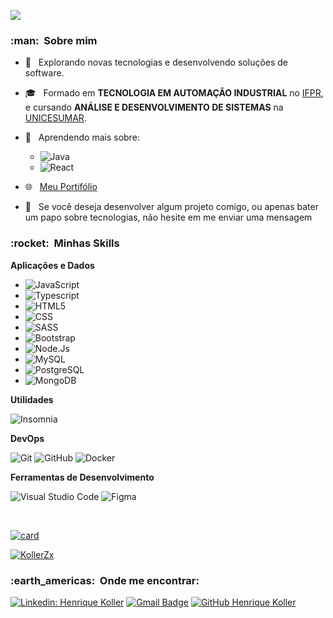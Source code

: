 ![](https://komarev.com/ghpvc/?username=VanessaSwerts&color=006bed)

<h3> :man: &nbsp;Sobre mim </h3>

- 🤔 &nbsp; Explorando novas tecnologias e desenvolvendo soluções de software.
- 🎓 &nbsp; Formado em **TECNOLOGIA EM AUTOMAÇÃO INDUSTRIAL** no <a href="https://telemaco.ifpr.edu.br/" target="_blank">IFPR</a>, e cursando **ANÁLISE E DESENVOLVIMENTO DE SISTEMAS** na <a href="https://www.unicesumar.edu.br/home/">UNICESUMAR</a>.
- 🌱 &nbsp; Aprendendo mais sobre:  
  - ![Java](https://img.shields.io/badge/Java-ED8B00?style=flat&logo=java&logoColor=white)
  - ![React](https://img.shields.io/badge/-React-333333?style=flat&logo=react)
  
- :globe_with_meridians: &nbsp; <a href="https://koller-dev-portifolio.vercel.app/" target="_blank">Meu Portifólio</a>
- 💬 &nbsp; Se você deseja desenvolver algum projeto comigo, ou apenas bater um papo sobre tecnologias, não hesite em me enviar uma mensagem 
<h3> :rocket: &nbsp;Minhas Skills </h3>

**Aplicações e Dados**
  - ![JavaScript](https://img.shields.io/badge/-JavaScript-333333?style=flat&logo=javascript)
  - ![Typescript](https://img.shields.io/badge/TypeScript-007ACC?style=flat&logo=typescript&logoColor=white)
  - ![HTML5](https://img.shields.io/badge/-HTML5-333333?style=flat&logo=HTML5)
  - ![CSS](https://img.shields.io/badge/-CSS-333333?style=flat&logo=CSS3&logoColor=1572B6)
  - ![SASS](https://img.shields.io/badge/Sass-CC6699?style=flat&logo=sass&logoColor=white)
  - ![Bootstrap](https://img.shields.io/badge/Bootstrap-563D7C?style=flat&logo=bootstrap&logoColor=white)
  - ![Node.Js](https://img.shields.io/badge/Node.js-43853D?style=flat&logo=node.js&logoColor=white)
  - ![MySQL](https://img.shields.io/badge/-MySQL-333333?style=flat&logo=mysql)
  - ![PostgreSQL](https://img.shields.io/badge/PostgreSQL-316192?style=flat&logo=postgresql&logoColor=white)
  - ![MongoDB](https://img.shields.io/badge/MongoDB-4EA94B?style=flat&logo=mongodb&logoColor=white)

**Utilidades**

  ![Insomnia](https://img.shields.io/badge/-Insomnia-333333?style=flat&logo=insomnia)

**DevOps**

  ![Git](https://img.shields.io/badge/-Git-333333?style=flat&logo=git)
  ![GitHub](https://img.shields.io/badge/-GitHub-333333?style=flat&logo=github)
  ![Docker](https://img.shields.io/badge/-Docker-333333?style=flat&logo=docker)

**Ferramentas de Desenvolvimento**

  ![Visual Studio Code](https://img.shields.io/badge/-Visual%20Studio%20Code-333333?style=flat&logo=visual-studio-code&logoColor=007ACC)
  ![Figma](https://img.shields.io/badge/-Figma-333333?style=flat&logo=figma&logoColor=007ACC)

<br/>

[![card](https://github-readme-stats.vercel.app/api?username=KollerZx&theme=merko)](https://github.com/KollerZx/)


[![KollerZx](https://github-readme-stats.vercel.app/api/top-langs/?username=KollerZx&hide=html&layout=compact&theme=merko)](https://github.com/KollerZx/)


<h3> :earth_americas: &nbsp;Onde me encontrar: </h3> 

[![Linkedin: Henrique Koller](https://img.shields.io/badge/-Henrique-blue?style=flat-square&logo=Linkedin&logoColor=white&link=https://www.linkedin.com/in/henrique-koller/)](https://www.linkedin.com/in/henrique-koller/)
[![Gmail Badge](https://img.shields.io/badge/-henrique.koller@gmail.com-006bed?style=flat-square&logo=Gmail&logoColor=white&link=mailto:henrique.koller@gmail.com)](mailto:henrique.koller@gmail.com)
[![GitHub Henrique Koller]( https://img.shields.io/github/followers/KollerZx?label=follow&style=social)](https://github.com/KollerZx)

